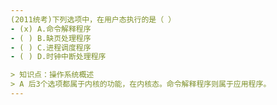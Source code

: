```yaml
---
(2011统考)下列选项中，在用户态执行的是（ ）
- (x) A.命令解释程序 
- ( ) B.缺页处理程序
- ( ) C.进程调度程序
- ( ) D.时钟中断处理程序

> 知识点：操作系统概述
> A 后3个选项都属于内核的功能，在内核态。命令解释程序则属于应用程序。
---
```


